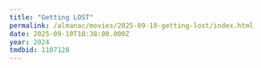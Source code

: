 ```yaml
---
title: "Getting LOST"
permalink: /almanac/movies/2025-09-10-getting-lost/index.html
date: 2025-09-10T10:38:00.000Z
year: 2024
tmdbid: 1107128
---
```


